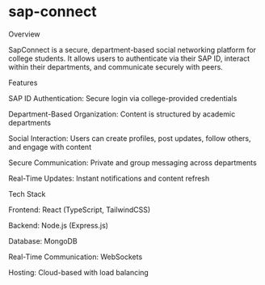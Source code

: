 # sap-connect
Overview

SapConnect is a secure, department-based social networking platform for college students. It allows users to authenticate via their SAP ID, interact within their departments, and communicate securely with peers.

Features

SAP ID Authentication: Secure login via college-provided credentials

Department-Based Organization: Content is structured by academic departments

Social Interaction: Users can create profiles, post updates, follow others, and engage with content

Secure Communication: Private and group messaging across departments

Real-Time Updates: Instant notifications and content refresh

Tech Stack

Frontend: React (TypeScript, TailwindCSS)

Backend: Node.js (Express.js)

Database: MongoDB

Real-Time Communication: WebSockets

Hosting: Cloud-based with load balancing
